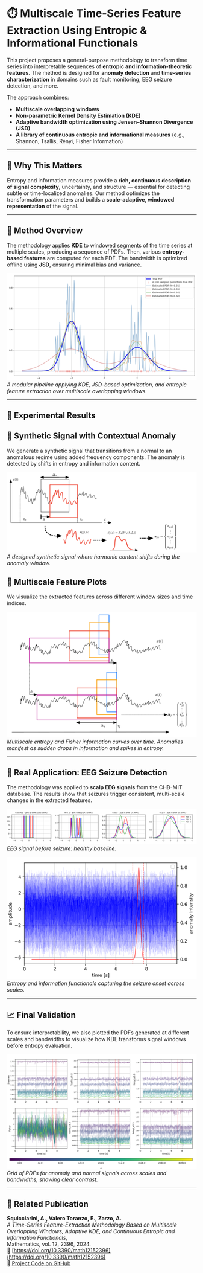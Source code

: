 
# ⏱️ Multiscale Time-Series Feature Extraction Using Entropic & Informational Functionals

This project proposes a general-purpose methodology to transform time series into interpretable sequences of **entropic and information-theoretic features**. The method is designed for **anomaly detection** and **time-series characterization** in domains such as fault monitoring, EEG seizure detection, and more.

The approach combines:
- **Multiscale overlapping windows**
- **Non-parametric Kernel Density Estimation (KDE)**
- **Adaptive bandwidth optimization using Jensen–Shannon Divergence (JSD)**
- **A library of continuous entropic and informational measures** (e.g., Shannon, Tsallis, Rényi, Fisher Information)

---

## 🧠 Why This Matters

Entropy and information measures provide a **rich, continuous description of signal complexity**, uncertainty, and structure — essential for detecting subtle or time-localized anomalies. Our method optimizes the transformation parameters and builds a **scale-adaptive, windowed representation** of the signal.

---

## 📐 Method Overview

The methodology applies **KDE** to windowed segments of the time series at multiple scales, producing a sequence of PDFs. Then, various **entropy-based features** are computed for each PDF. The bandwidth is optimized offline using **JSD**, ensuring minimal bias and variance.

![Method diagram](./assets/img/fig_1_art_1.png)  
*A modular pipeline applying KDE, JSD-based optimization, and entropic feature extraction over multiscale overlapping windows.*

---

## 🔬 Experimental Results

## 🧪 Synthetic Signal with Contextual Anomaly

We generate a synthetic signal that transitions from a normal to an anomalous regime using added frequency components. The anomaly is detected by shifts in entropy and information content.

![Synthetic anomaly signal](./assets/img/fig_2_art_1.png)  
*A designed synthetic signal where harmonic content shifts during the anomaly window.*

## 🎯 Multiscale Feature Plots

We visualize the extracted features across different window sizes and time indices.

![Entropic time-series curves](./assets/img/fig_3_art_1.png)  
*Multiscale entropy and Fisher information curves over time. Anomalies manifest as sudden drops in information and spikes in entropy.*

---

## 🧠 Real Application: EEG Seizure Detection

The methodology was applied to **scalp EEG signals** from the CHB-MIT database. The results show that seizures trigger consistent, multi-scale changes in the extracted features.

![EEG preictal signals](./assets/img/fig_4_art_1.png)  
*EEG signal before seizure: healthy baseline.*

![EEG entropy behavior](./assets/img/fig_6_art_1.png)  
*Entropy and information functionals capturing the seizure onset across scales.*

---

## 📈 Final Validation

To ensure interpretability, we also plotted the PDFs generated at different scales and bandwidths to visualize how KDE transforms signal windows before entropy evaluation.

![PDF Grid by scale and h](./assets/img/fig_9_art_1.png)  
*Grid of PDFs for anomaly and normal signals across scales and bandwidths, showing clear contrast.*

---

## 📄 Related Publication

**Squicciarini, A., Valero Toranzo, E., Zarzo, A.**  
*A Time-Series Feature-Extraction Methodology Based on Multiscale Overlapping Windows, Adaptive KDE, and Continuous Entropic and Information Functionals*,  
Mathematics, vol. 12, 2396, 2024.  
📎 [https://doi.org/10.3390/math12152396](https://doi.org/10.3390/math12152396)  
🔬 [Project Code on GitHub](https://github.com/antosquicciarini/Information_Measurement)
